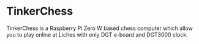 # TinkerChess
TinkerChess is a Raspberry Pi Zero W based chess computer which allow you to play online at Liches with only DGT e-board and DGT3000 clock.
